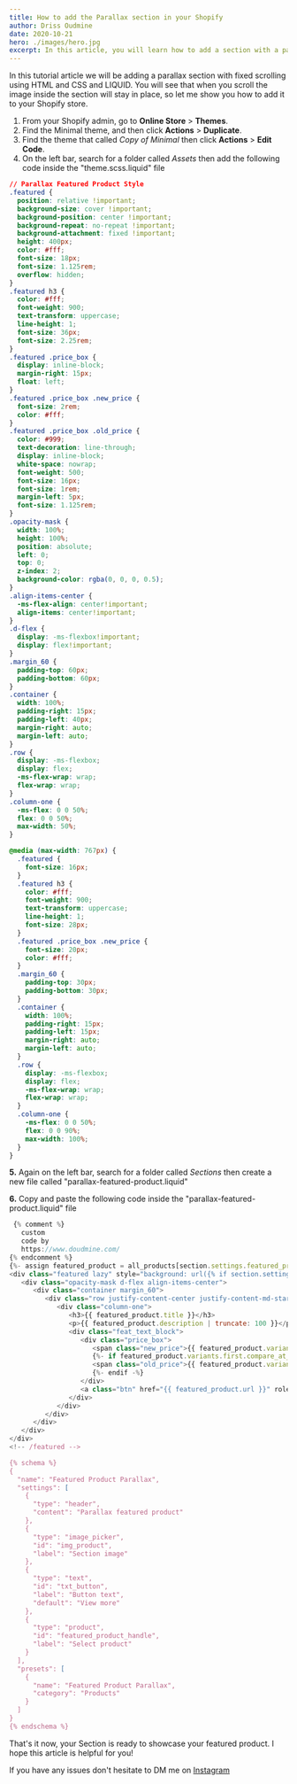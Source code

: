 ```yaml
---
title: How to add the Parallax section in your Shopify
author: Driss Oudmine
date: 2020-10-21
hero: ./images/hero.jpg
excerpt: In this article, you will learn how to add a section with a parallax effect to boost the visual experience of your home page.
---
```

In this tutorial article we will be adding a parallax section with fixed scrolling using HTML and CSS and LIQUID. You will see that when you scroll the image inside the section will stay in place, so let me show you how to add it to your Shopify store.

1. From your Shopify admin, go to **Online Store** > **Themes**.
2. Find the Minimal theme, and then click **Actions** > **Duplicate**.
3. Find the theme that called *Copy of Minimal* then click **Actions** > **Edit Code**.
4. On the left bar, search for a folder called *Assets* then add the following code inside the "theme.scss.liquid" file
```css
// Parallax Featured Product Style
.featured {
  position: relative !important;
  background-size: cover !important;
  background-position: center !important;
  background-repeat: no-repeat !important;
  background-attachment: fixed !important;
  height: 400px;
  color: #fff;
  font-size: 18px;
  font-size: 1.125rem;
  overflow: hidden;
}
.featured h3 {
  color: #fff;
  font-weight: 900;
  text-transform: uppercase;
  line-height: 1;
  font-size: 36px;
  font-size: 2.25rem;
}
.featured .price_box {
  display: inline-block;
  margin-right: 15px;
  float: left;
}
.featured .price_box .new_price {
  font-size: 2rem;
  color: #fff;
}
.featured .price_box .old_price {
  color: #999;
  text-decoration: line-through;
  display: inline-block;
  white-space: nowrap;
  font-weight: 500;
  font-size: 16px;
  font-size: 1rem;
  margin-left: 5px;
  font-size: 1.125rem;
}
.opacity-mask {
  width: 100%;
  height: 100%;
  position: absolute;
  left: 0;
  top: 0;
  z-index: 2;
  background-color: rgba(0, 0, 0, 0.5);
}
.align-items-center {
  -ms-flex-align: center!important;
  align-items: center!important;
}
.d-flex {
  display: -ms-flexbox!important;
  display: flex!important;
}
.margin_60 {
  padding-top: 60px;
  padding-bottom: 60px;
}
.container {
  width: 100%;
  padding-right: 15px;
  padding-left: 40px;
  margin-right: auto;
  margin-left: auto;
}
.row {
  display: -ms-flexbox;
  display: flex;
  -ms-flex-wrap: wrap;
  flex-wrap: wrap;
}
.column-one {
  -ms-flex: 0 0 50%;
  flex: 0 0 50%;
  max-width: 50%;
}

@media (max-width: 767px) {
  .featured {
    font-size: 16px;
  }
  .featured h3 {
    color: #fff;
    font-weight: 900;
    text-transform: uppercase;
    line-height: 1;
    font-size: 28px;
  }
  .featured .price_box .new_price {
    font-size: 20px;
    color: #fff;
  }
  .margin_60 {
    padding-top: 30px;
    padding-bottom: 30px;
  }
  .container {
    width: 100%;
    padding-right: 15px;
    padding-left: 15px;
    margin-right: auto;
    margin-left: auto;
  }
  .row {
    display: -ms-flexbox;
    display: flex;
    -ms-flex-wrap: wrap;
    flex-wrap: wrap;
  }
  .column-one {
    -ms-flex: 0 0 50%;
    flex: 0 0 90%;
    max-width: 100%;
  }
}
```
**5.** Again on the left bar, search for a folder called *Sections* then create a new file called "parallax-featured-product.liquid"

**6.** Copy and paste the following code inside the "parallax-featured-product.liquid" file
```js
 {% comment %}
   custom
   code by
   https://www.doudmine.com/
{% endcomment %}
{%- assign featured_product = all_products[section.settings.featured_product_handle] -%}
<div class="featured lazy" style="background: url({% if section.settings.img_product %}{{ section.settings.img_product | img_url: 'master' }}{% else %}https://via.placeholder.com/1200x800{% endif %}) 50% 70%;">
   <div class="opacity-mask d-flex align-items-center">
      <div class="container margin_60">
         <div class="row justify-content-center justify-content-md-start">
            <div class="column-one">
               <h3>{{ featured_product.title }}</h3>
               <p>{{ featured_product.description | truncate: 100 }}</p>
               <div class="feat_text_block">
                  <div class="price_box">
                     <span class="new_price">{{ featured_product.variants.first.price | money }}</span>
                     {%- if featured_product.variants.first.compare_at_price > featured_product.variants.first.price -%}
                     <span class="old_price">{{ featured_product.variants.first.compare_at_price | money }}</span>
                     {%- endif -%}
                  </div>
                  <a class="btn" href="{{ featured_product.url }}" role="button">{{ section.settings.txt_button }}</a>
               </div>
            </div>
         </div>
      </div>
   </div>
</div>
<!-- /featured -->

{% schema %}
{
  "name": "Featured Product Parallax",
  "settings": [
    {
      "type": "header",
      "content": "Parallax featured product"
    },
    {
      "type": "image_picker",
      "id": "img_product",
      "label": "Section image"
    },
    {
      "type": "text",
      "id": "txt_button",
      "label": "Button text",
      "default": "View more"
    },
    {
      "type": "product",
      "id": "featured_product_handle",
      "label": "Select product"
    }
  ],
  "presets": [
    {
      "name": "Featured Product Parallax",
      "category": "Products"
    }
  ]
}
{% endschema %}
```
That's it now, your Section is ready to showcase your featured product. I hope this article is helpful for you!

If you have any issues don't hesitate to DM me on [Instagram](https://www.instagram.com/doudmine)